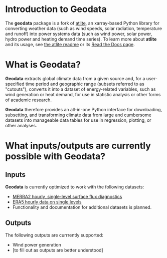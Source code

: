 # Introduction to Geodata

The **geodata** package is a fork of [atlite](https://github.com/PyPSA/atlite), an xarray-based Python library for converting weather data (such as wind speeds, solar radiation, temperature and runoff) into power systems data (such as wind power, solar power, hydro power and heating demand time series). To learn more about **atlite** and its usage, see [the atlite readme](https://github.com/PyPSA/atlite/blob/master/README.rst) or its [Read the Docs page](https://atlite.readthedocs.io/en/latest/introduction.html).

# What is Geodata?

**Geodata** extracts global climate data from a given source and, for a user-specified time period and geographic range (subsets referred to as "cutouts"), converts it into a dataset of energy-related variables, such as wind generation or heat demand, for use in statistic analysis or other forms of academic research.

**Geodata** therefore provides an all-in-one Python interface for downloading, subsetting, and transforming climate data from large and cumbersome datasets into manageable data tables for use in regression, plotting, or other analyses.

# What inputs/outputs are currently possible with Geodata?

## Inputs
**Geodata** is currently optimized to work with the following datasets:
* [MERRA2 hourly, single-level surface flux diagnostics](https://disc.gsfc.nasa.gov/datasets/M2T1NXFLX_5.12.4/summary)
* [ERA5 hourly data on single levels](https://cds.climate.copernicus.eu/cdsapp#!/dataset/reanalysis-era5-single-levels?tab=overview)
* Functionality and documentation for additional datasets is planned.

## Outputs
The following outputs are currrently supported:
* Wind power generation
* [to fill out as outputs are better understood]


